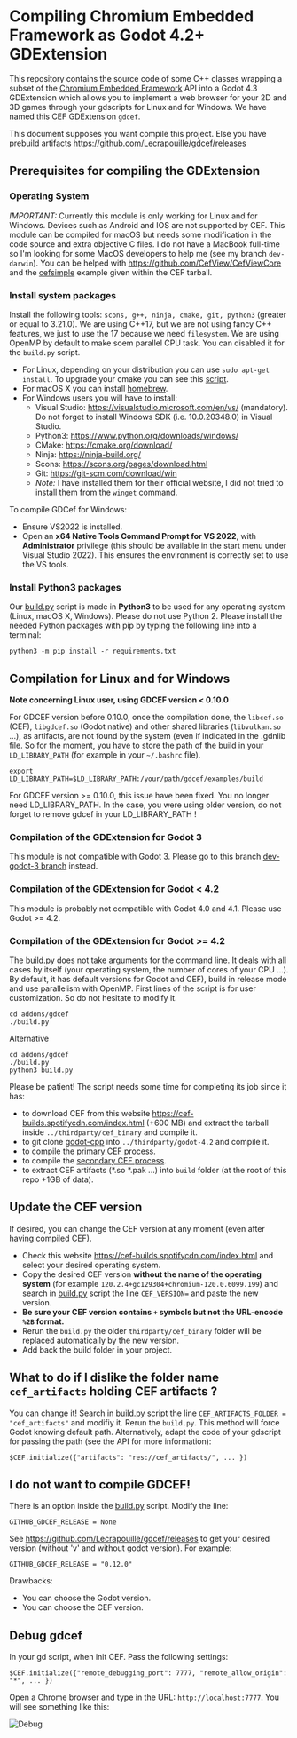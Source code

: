 # Compiling Chromium Embedded Framework as Godot 4.2+ GDExtension

This repository contains the source code of some C++ classes wrapping a subset
of the [Chromium Embedded Framework](https://bitbucket.org/chromiumembedded/cef/wiki/Home)
API into a Godot 4.3 GDExtension which allows you to implement a web
browser for your 2D and 3D games through your gdscripts for Linux and for
Windows. We have named this CEF GDExtension `gdcef`.

This document supposes you want compile this project. Else you have prebuild
artifacts https://github.com/Lecrapouille/gdcef/releases

## Prerequisites for compiling the GDExtension

### Operating System

*IMPORTANT:* Currently this module is only working for Linux and for
Windows. Devices such as Android and IOS are not supported by CEF. This module
can be compiled for macOS but needs some modification in the code source and
extra objective C files. I do not have a MacBook full-time so I'm looking for
some MacOS developers to help me (see my branch `dev-darwin`). You can be helped
with https://github.com/CefView/CefViewCore and the
[cefsimple](https://bitbucket.org/chromiumembedded/cef/wiki/Tutorial) example
given within the CEF tarball.

### Install system packages

Install the following tools: `scons, g++, ninja, cmake, git, python3` (greater
or equal to 3.21.0). We are using C++17, but we are not using fancy C++
features, we just to use the 17 because we need `filesystem`. We are using OpenMP
by default to make soem parallel CPU task. You can disabled it for the `build.py`
script.

- For Linux, depending on your distribution you can use `sudo apt-get install`.
  To upgrade your cmake you can see this
  [script](https://github.com/stigmee/doc-internal/blob/master/doc/install_latest_cmake.sh).
- For macOS X you can install [homebrew](https://brew.sh/index_fr).
- For Windows users you will have to install:
  - Visual Studio: https://visualstudio.microsoft.com/en/vs/ (mandatory). Do not forget to
    install Windows SDK (i.e. 10.0.20348.0) in Visual Studio.
  - Python3: https://www.python.org/downloads/windows/
  - CMake: https://cmake.org/download/
  - Ninja: https://ninja-build.org/
  - Scons: https://scons.org/pages/download.html
  - Git: https://git-scm.com/download/win
  - *Note:* I have installed them for their official website, I did not tried to install them
    from the `winget` command.

To compile GDCef for Windows:
- Ensure VS2022 is installed.
- Open an **x64 Native Tools Command Prompt for VS 2022**, with
  **Administrator** privilege (this should be available in the start menu under
  Visual Studio 2022). This ensures the environment is correctly set to use the
  VS tools.

### Install Python3 packages

Our [build.py](../build.py) script is made in **Python3** to be used for any
operating system (Linux, macOS X, Windows). Please do not use Python 2. Please
install the needed Python packages with pip by typing the following line into a
terminal:

```
python3 -m pip install -r requirements.txt
```

## Compilation for Linux and for Windows

**Note concerning Linux user, using GDCEF version < 0.10.0**

For GDCEF version before 0.10.0, once the compilation done, the `libcef.so`
(CEF), `libgdcef.so` (Godot native) and other shared libraries
(`libvulkan.so` ...), as artifacts, are not found by the system (even if
indicated in the .gdnlib file. So for the moment, you have to store the path of
the build in your `LD_LIBRARY_PATH` (for example in your `~/.bashrc` file).

```
export LD_LIBRARY_PATH=$LD_LIBRARY_PATH:/your/path/gdcef/examples/build
```

For GDCEF version >= 0.10.0, this issue have been fixed. You no longer need
LD_LIBRARY_PATH. In the case, you were using older version, do not forget to
remove gdcef in your LD_LIBRARY_PATH !

### Compilation of the GDExtension for Godot 3

This module is not compatible with Godot 3. Please go to this branch
[dev-godot-3 branch](https://github.com/Lecrapouille/gdcef/blob/master/addons/gdcef/build.py)
instead.

### Compilation of the GDExtension for Godot < 4.2

This module is probably not compatible with Godot 4.0 and 4.1. Please use Godot >= 4.2.

### Compilation of the GDExtension for Godot >= 4.2

The [build.py](../build.py) does not take arguments for the command line. It
deals with all cases by itself (your operating system, the number of cores of
your CPU ...). By default, it has default versions for Godot and CEF), build in
release mode and use parallelism with OpenMP. First lines of the script is for
user customization. So do not hesitate to modify it.

```
cd addons/gdcef
./build.py
```

Alternative
```
cd addons/gdcef
./build.py
python3 build.py
```

Please be patient! The script needs some time for completing its job since it
has:
- to download CEF from this website https://cef-builds.spotifycdn.com/index.html
  (+600 MB) and extract the tarball inside `../thirdparty/cef_binary` and
  compile it.
- to git clone [godot-cpp](https://github.com/godotengine/godot-cpp) into
  `../thirdparty/godot-4.2` and compile it.
- to compile the [primary CEF process](../gdcef/).
- to compile the  [secondary CEF process](../subprocess/).
- to extract CEF artifacts (*.so *.pak ...) into `build` folder (at the root of
  this repo +1GB of data).

## Update the CEF version

If desired, you can change the CEF version at any moment (even after having
compiled CEF).

- Check this website https://cef-builds.spotifycdn.com/index.html and select
  your desired operating system.
- Copy the desired CEF version **without the name of the operating system** (for
  example `120.2.4+gc129304+chromium-120.0.6099.199`) and search in
  [build.py](../build.py) script the line `CEF_VERSION=` and paste the
  new version.
- **Be sure your CEF version contains `+` symbols but not the URL-encode `%2B` format.**
- Rerun the `build.py` the older `thirdparty/cef_binary` folder will be replaced
  automatically by the new version.
- Add back the build folder in your project.

## What to do if I dislike the folder name `cef_artifacts` holding CEF artifacts ?

You can change it! Search in [build.py](../build.py) script the line
`CEF_ARTIFACTS_FOLDER = "cef_artifacts"` and modifiy it. Rerun the
`build.py`. This method will force Godot knowing default path. Alternatively,
adapt the code of your gdscript for passing the path (see the API for more
information):

```
$CEF.initialize({"artifacts": "res://cef_artifacts/", ... })
```

## I do not want to compile GDCEF!

There is an option inside the [build.py](../build.py) script. Modify the line:

```
GITHUB_GDCEF_RELEASE = None
```

See https://github.com/Lecrapouille/gdcef/releases to get your desired version
(without 'v' and without godot version). For example:

```
GITHUB_GDCEF_RELEASE = "0.12.0"
```

Drawbacks:
- You can choose the Godot version.
- You can choose the CEF version.

## Debug gdcef

In your gd script, when init CEF. Pass the following settings:

```
$CEF.initialize({"remote_debugging_port": 7777, "remote_allow_origin": "*", ... })
```

Open a Chrome browser and type in the URL: `http://localhost:7777`. You will see something like this:

![Debug](pics/debug.png)
